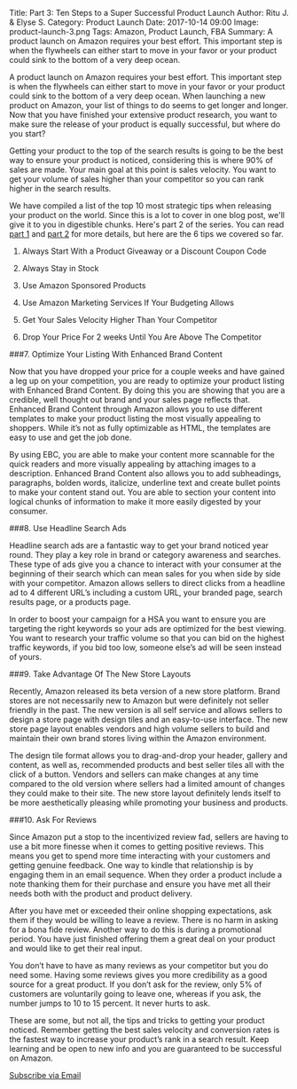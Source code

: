 Title: Part 3: Ten Steps to a Super Successful Product Launch
Author: Ritu J. & Elyse S.
Category: Product Launch
Date: 2017-10-14 09:00
Image: product-launch-3.png
Tags: Amazon, Product Launch, FBA
Summary: A product launch on Amazon requires your best effort. This important step is when the flywheels can either start to move in your favor or your product could sink to the bottom of a very deep ocean.

A product launch on Amazon requires your best effort. This important step is when the flywheels can either start to move in your favor or your product could sink to the bottom of a very deep ocean. When launching a new product on Amazon, your list of things to do seems to get longer and longer. Now that you have finished your extensive product research, you want to make sure the release of your product is equally successful, but where do you start?

Getting your product to the top of the search results is going to be the best way to ensure your product is noticed, considering this is where 90% of sales are made. Your main goal at this point is sales velocity. You want to get your volume of sales higher than your competitor so you can rank higher in the search results.

We have compiled a list of the top 10 most strategic tips when releasing your product on the world. Since this is a lot to cover in one blog post, we'll give it to you in digestible chunks. Here's part 2 of the series. You can read <a href="https://efficientera.com/blog/2017/10/part-1-ten-steps-to-a-super-successful-product-launch.html">part 1</a> and <a href="https://efficientera.com/blog/2017/10/part-2-ten-steps-to-a-super-successful-product-launch.html">part 2</a> for more details, but here are the 6 tips we covered so far.

1. Always Start With a Product Giveaway or a Discount Coupon Code

2. Always Stay in Stock

3. Use Amazon Sponsored Products

4. Use Amazon Marketing Services If Your Budgeting Allows

5. Get Your Sales Velocity Higher Than Your Competitor

6. Drop Your Price For 2 weeks Until You Are Above The Competitor



###7. Optimize Your Listing With Enhanced Brand Content

Now that you have dropped your price for a couple weeks and have gained a leg up on your competition, you are ready to optimize your product listing with Enhanced Brand Content. By doing this you are showing that you are a credible, well thought out brand and your sales page reflects that. Enhanced Brand Content through Amazon allows you to use different templates to make your product listing the most visually appealing to shoppers. While it’s not as fully optimizable as HTML, the templates are easy to use and get the job done.

By using EBC, you are able to make your content more scannable for the quick readers and more visually appealing by attaching images to a description. Enhanced Brand Content also allows you to add subheadings, paragraphs, bolden words, italicize, underline text and create bullet points to make your content stand out. You are able to section your content into logical chunks of information to make it more easily digested by your consumer.

###8. Use Headline Search Ads

Headline search ads are a fantastic way to get your brand noticed year round. They play a key role in brand or category awareness and searches. These type of ads give you a chance to interact with your consumer at the beginning of their search which can mean sales for you when side by side with your competitor.  Amazon allows sellers to direct clicks from a headline ad to 4 different URL’s including a custom URL, your branded page, search results page, or a products page.

In order to boost your campaign for a HSA you want to ensure you are targeting the right keywords so your ads are optimized for the best viewing. You want to research your traffic volume so that you can bid on the highest traffic keywords, if you bid too low, someone else’s ad will be seen instead of yours.

###9. Take Advantage Of The New Store Layouts

Recently, Amazon released its beta version of a new store platform. Brand stores are not necessarily new to Amazon but were definitely not seller friendly in the past. The new version is all self service and allows sellers to design a store page with design tiles and an easy-to-use interface. The new store page layout enables vendors and high volume sellers to build and maintain their own brand stores living within the Amazon environment.

The design tile format allows you to drag-and-drop your header, gallery and content, as well as, recommended products and best seller tiles all with the click of a button. Vendors and sellers can make changes at any time compared to the old version where sellers had a limited amount of changes they could make to their site. The new store layout definitely lends itself to be more aesthetically pleasing while promoting your business and products.

###10. Ask For Reviews

Since Amazon put a stop to the incentivized review fad, sellers are having to use a bit more finesse when it comes to getting positive reviews. This means you get to spend more time interacting with your customers and getting genuine feedback. One way to kindle that relationship is by engaging them in an email sequence. When they order a product include a note thanking them for their purchase and ensure you have met all their needs both with the product and product delivery.

After you have met or exceeded their online shopping expectations, ask them if they would be willing to leave a review. There is no harm in asking for a bona fide review. Another way to do this is during a promotional period. You have just finished offering them a great deal on your product and would like to get their real input.

You don’t have to have as many reviews as your competitor but you do need some. Having some reviews gives you more credibility as a good source for a great product. If you don’t ask for the review, only 5% of customers are voluntarily going to leave one, whereas if you ask, the number jumps to 10 to 15 percent. It never hurts to ask.

These are some, but not all, the tips and tricks to getting your product noticed. Remember getting the best sales velocity and conversion rates is the fastest way to increase your product’s rank in a search result. Keep learning and be open to new info and you are guaranteed to be successful on Amazon.


<a class="btn btn-primary" href="https://efficientera.leadpages.co/leadbox/121f91a73f72a2%3A12c54680e746dc/5687539843203072/" target="_blank">Subscribe via Email</a><script data-leadbox="121f91a73f72a2:12c54680e746dc" data-url="https://efficientera.leadpages.co/leadbox/121f91a73f72a2%3A12c54680e746dc/5687539843203072/" data-config="%7B%7D" type="text/javascript" src="https://efficientera.leadpages.co/leadbox-1468522675.js"></script>




